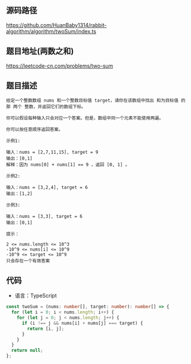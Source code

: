 ## 源码路径

https://github.com/HuanBaby1314/rabbit-algorithm/algorithm/twoSum/index.ts

## 题目地址(两数之和)

https://leetcode-cn.com/problems/two-sum

## 题目描述

```
给定一个整数数组 nums 和一个整数目标值 target，请你在该数组中找出 和为目标值 的那 两个 整数，并返回它们的数组下标。

你可以假设每种输入只会对应一个答案。但是，数组中同一个元素不能使用两遍。

你可以按任意顺序返回答案。

示例1:

输入：nums = [2,7,11,15], target = 9
输出：[0,1]
解释：因为 nums[0] + nums[1] == 9 ，返回 [0, 1] 。

示例2:

输入：nums = [3,2,4], target = 6
输出：[1,2]

示例3:

输入：nums = [3,3], target = 6
输出：[0,1]

提示：

2 <= nums.length <= 10^3
-10^9 <= nums[i] <= 10^9
-10^9 <= target <= 10^9
只会存在一个有效答案
```

## 代码

- 语言：TypeScript

```typescript
const twoSum = (nums: number[], target: number): number[] => {
  for (let i = 0; i < nums.length; i++) {
    for (let j = 0; j < nums.length; j++) {
      if (i !== j && nums[i] + nums[j] === target) {
        return [i, j];
      }
    }
  }
  return null;
};
```
